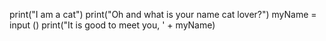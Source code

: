 print("I am a cat")
print("Oh and what is your name cat lover?")
myName = input ()
print("It is good to meet you, ' + myName)
